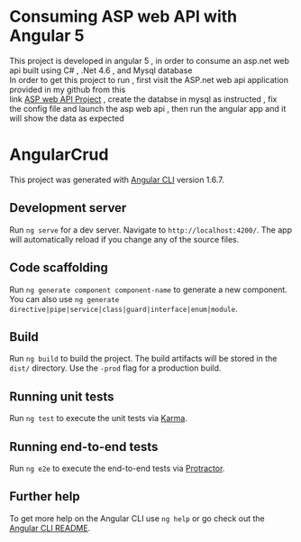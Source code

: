 # Consuming ASP web API with Angular 5
This project is developed in angular 5 , in order to consume an asp.net web api built using C# , .Net 4.6 , and Mysql database  
In order to get this project to run , first visit the ASP.net web api application provided in my github from this  
link [ASP web API Project](https://github.com/AmilkarDev/ASP.Net-WEB-API-example) , create the databse in mysql as instructed , fix   
the config file and launch the asp web api , then run the angular app and it will show the data as expected  



# AngularCrud

This project was generated with [Angular CLI](https://github.com/angular/angular-cli) version 1.6.7.

## Development server

Run `ng serve` for a dev server. Navigate to `http://localhost:4200/`. The app will automatically reload if you change any of the source files.

## Code scaffolding

Run `ng generate component component-name` to generate a new component. You can also use `ng generate directive|pipe|service|class|guard|interface|enum|module`.

## Build

Run `ng build` to build the project. The build artifacts will be stored in the `dist/` directory. Use the `-prod` flag for a production build.

## Running unit tests

Run `ng test` to execute the unit tests via [Karma](https://karma-runner.github.io).

## Running end-to-end tests

Run `ng e2e` to execute the end-to-end tests via [Protractor](http://www.protractortest.org/).

## Further help

To get more help on the Angular CLI use `ng help` or go check out the [Angular CLI README](https://github.com/angular/angular-cli/blob/master/README.md).
